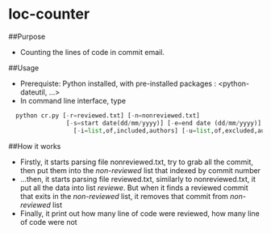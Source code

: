# loc-counter

##Purpose
* Counting the lines of code in commit email.

##Usage
* Prerequiste: Python installed, with pre-installed packages : <python-dateutil, ...>
* In command line interface, type

```python
  python cr.py [-r=reviewed.txt] [-n=nonreviewed.txt]
                [-s=start date(dd/mm/yyyy)] [-e=end date (dd/mm/yyyy)]
                  [-i=list,of,included,authors] [-u=list,of,excluded,authors]
```

##How it works

* Firstly, it starts parsing file nonreviewed.txt, try to grab all the commit, then put them into the *non-reviewed* list that indexed by commit number
* ...then, it starts parsing file reviewed.txt, similarly to nonreviewed.txt, it put all the data into list *reviewe*. But when it finds a reviewed commit that exits in the *non-reviewed* list, it removes that commit from *non-reviewed* list
* Finally, it print out how many line of code were reviewed, how many line of code were not
